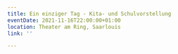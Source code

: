 ```yaml
---
title: Ein einziger Tag - Kita- und Schulvorstellung
eventDate: 2021-11-16T22:00:00+01:00
location: Theater am Ring, Saarlouis
link: ''

---
```

